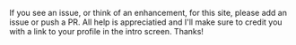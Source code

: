 If you see an issue, or think of an enhancement, for this site, please add an issue or push a PR. All help is appreciatied and I'll make sure to credit you with a link to your profile in the intro screen. Thanks!
